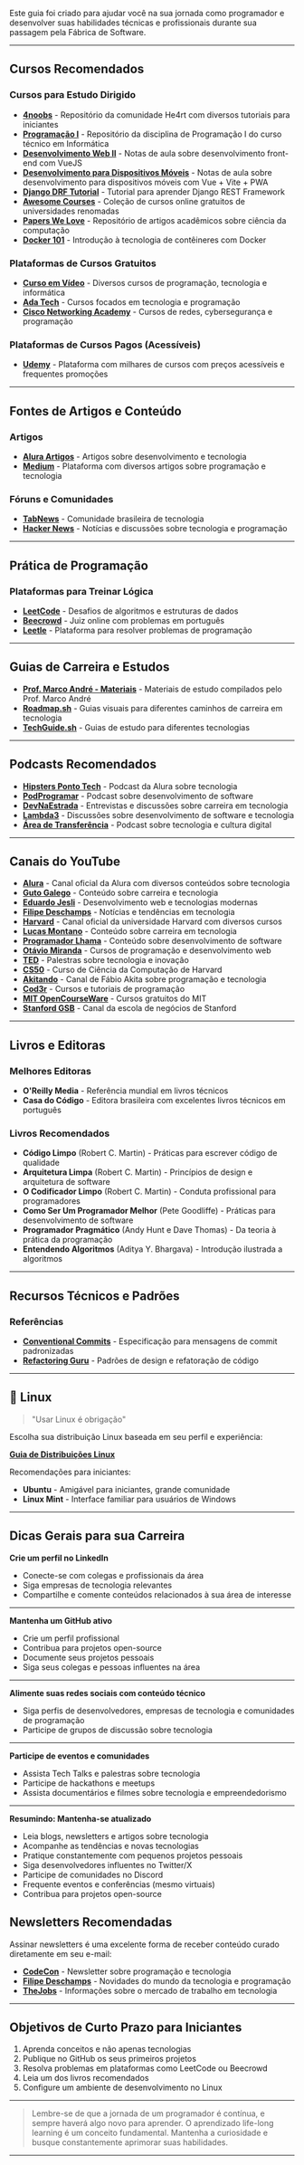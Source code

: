 Este guia foi criado para ajudar você na sua jornada como programador e desenvolver suas habilidades técnicas e profissionais durante sua passagem pela Fábrica de Software.

---

## **Cursos Recomendados**

### Cursos para Estudo Dirigido

- [**4noobs**](https://github.com/he4rt/4noobs) - Repositório da comunidade He4rt com diversos tutoriais para iniciantes
- [**Programação I**](https://github.com/ldmfabio/Programacao) - Repositório da disciplina de Programação I do curso técnico em Informática
- [**Desenvolvimento Web II**](https://eduardo-da-silva.github.io/aula-desenvolvimento-web/) - Notas de aula sobre desenvolvimento front-end com VueJS
- [**Desenvolvimento para Dispositivos Móveis**](https://eduardo-da-silva.github.io/aula-desenvolvimento-mobile/) - Notas de aula sobre desenvolvimento para dispositivos móveis com Vue + Vite + PWA
- [**Django DRF Tutorial**](https://github.com/django-drf-tutorial) - Tutorial para aprender Django REST Framework
- [**Awesome Courses**](https://github.com/prakhar1989/awesome-courses) - Coleção de cursos online gratuitos de universidades renomadas
- [**Papers We Love**](https://github.com/papers-we-love/papers-we-love) - Repositório de artigos acadêmicos sobre ciência da computação
- [**Docker 101**](https://github.com/lsprdev/Docker-101) - Introdução à tecnologia de contêineres com Docker

### Plataformas de Cursos Gratuitos

- [**Curso em Vídeo**](https://www.cursoemvideo.com/) - Diversos cursos de programação, tecnologia e informática
- [**Ada Tech**](https://comunidade.ada.tech/cursos/explorar) - Cursos focados em tecnologia e programação
- [**Cisco Networking Academy**](https://www.netacad.com/catalogs/learn?category=course) - Cursos de redes, cybersegurança e programação

### Plataformas de Cursos Pagos (Acessíveis)

- [**Udemy**](https://www.udemy.com/) - Plataforma com milhares de cursos com preços acessíveis e frequentes promoções

---

## **Fontes de Artigos e Conteúdo**

### Artigos

- [**Alura Artigos**](https://www.alura.com.br/artigos/) - Artigos sobre desenvolvimento e tecnologia
- [**Medium**](https://medium.com/) - Plataforma com diversos artigos sobre programação e tecnologia

### Fóruns e Comunidades

- [**TabNews**](https://www.tabnews.com.br/) - Comunidade brasileira de tecnologia
- [**Hacker News**](https://news.ycombinator.com/) - Notícias e discussões sobre tecnologia e programação

---

## **Prática de Programação**

### Plataformas para Treinar Lógica

- [**LeetCode**](https://leetcode.com/problemset/) - Desafios de algoritmos e estruturas de dados
- [**Beecrowd**](https://judge.beecrowd.com/pt) - Juiz online com problemas em português
- [**Leetle**](https://leetle.app/) - Plataforma para resolver problemas de programação

---

## **Guias de Carreira e Estudos**

- [**Prof. Marco André - Materiais**](https://sites.google.com/site/marcoandre/) - Materiais de estudo compilados pelo Prof. Marco André
- [**Roadmap.sh**](https://roadmap.sh/) - Guias visuais para diferentes caminhos de carreira em tecnologia
- [**TechGuide.sh**](https://techguide.sh/) - Guias de estudo para diferentes tecnologias

---

## **Podcasts Recomendados**

- [**Hipsters Ponto Tech**](https://open.spotify.com/show/2p0Vx75OmfsXktyLBuLuSf?si=cb5164a633834cdf) - Podcast da Alura sobre tecnologia
- [**PodProgramar**](https://open.spotify.com/show/5xLCMHJ6eGWzdu8JaIDkuP?si=c9e3976427c3477d) - Podcast sobre desenvolvimento de software
- [**DevNaEstrada**](https://open.spotify.com/show/2jz0gSreoUqQVxLKNprjZ9?si=15b2a71daac24f14) - Entrevistas e discussões sobre carreira em tecnologia
- [**Lambda3**](https://open.spotify.com/show/1aj1JxbfYePAHp1eliCKya?si=8bfab913c8f74281) - Discussões sobre desenvolvimento de software e tecnologia
- [**Área de Transferência**](https://open.spotify.com/show/6w9Fcpu5argDMKw73eigwj?si=bff414fc98414924) - Podcast sobre tecnologia e cultura digital

---

## **Canais do YouTube**

- [**Alura**](https://www.youtube.com/@alura) - Canal oficial da Alura com diversos conteúdos sobre tecnologia
- [**Guto Galego**](https://www.youtube.com/@GutoGalego) - Conteúdo sobre carreira e tecnologia
- [**Eduardo Jesli**](https://www.youtube.com/@EduardoJesli) - Desenvolvimento web e tecnologias modernas
- [**Filipe Deschamps**](https://www.youtube.com/@FilipeDeschamps) - Notícias e tendências em tecnologia
- [**Harvard**](https://www.youtube.com/@harvard) - Canal oficial da universidade Harvard com diversos cursos
- [**Lucas Montano**](https://www.youtube.com/@LucasMontano) - Conteúdo sobre carreira em tecnologia
- [**Programador Lhama**](https://www.youtube.com/@ProgramadorLhama) - Conteúdo sobre desenvolvimento de software
- [**Otávio Miranda**](https://www.youtube.com/c/Ot%C3%A1vioMiranda) - Cursos de programação e desenvolvimento web
- [**TED**](https://www.youtube.com/@TED) - Palestras sobre tecnologia e inovação
- [**CS50**](https://www.youtube.com/@cs50) - Curso de Ciência da Computação de Harvard
- [**Akitando**](https://www.youtube.com/@Akitando) - Canal de Fábio Akita sobre programação e tecnologia
- [**Cod3r**](https://www.youtube.com/@cod3r) - Cursos e tutoriais de programação
- [**MIT OpenCourseWare**](https://www.youtube.com/@mitocw) - Cursos gratuitos do MIT
- [**Stanford GSB**](https://www.youtube.com/@stanfordgsb) - Canal da escola de negócios de Stanford

---

## **Livros e Editoras**

### Melhores Editoras

- **O'Reilly Media** - Referência mundial em livros técnicos
- **Casa do Código** - Editora brasileira com excelentes livros técnicos em português

### Livros Recomendados

- **Código Limpo** (Robert C. Martin) - Práticas para escrever código de qualidade
- **Arquitetura Limpa** (Robert C. Martin) - Princípios de design e arquitetura de software
- **O Codificador Limpo** (Robert C. Martin) - Conduta profissional para programadores
- **Como Ser Um Programador Melhor** (Pete Goodliffe) - Práticas para desenvolvimento de software
- **Programador Pragmático** (Andy Hunt e Dave Thomas) - Da teoria à prática da programação
- **Entendendo Algoritmos** (Aditya Y. Bhargava) - Introdução ilustrada a algoritmos

---

## **Recursos Técnicos e Padrões**

### Referências

- [**Conventional Commits**](https://www.conventionalcommits.org/en/v1.0.0/) - Especificação para mensagens de commit padronizadas
- [**Refactoring Guru**](https://refactoring.guru/design-patterns) - Padrões de design e refatoração de código

---

## **🐧 Linux**

> "Usar Linux é obrigação"

Escolha sua distribuição Linux baseada em seu perfil e experiência:

[**Guia de Distribuições Linux**](https://www.reddit.com/media?url=https%3A%2F%2Fi.redd.it%2Faygzaivcbmd51.png)

Recomendações para iniciantes:

- **Ubuntu** - Amigável para iniciantes, grande comunidade
- **Linux Mint** - Interface familiar para usuários de Windows

---

## **Dicas Gerais para sua Carreira**

**Crie um perfil no LinkedIn**

- Conecte-se com colegas e profissionais da área
- Siga empresas de tecnologia relevantes
- Compartilhe e comente conteúdos relacionados à sua área de interesse

---

**Mantenha um GitHub ativo**

- Crie um perfil profissional
- Contribua para projetos open-source
- Documente seus projetos pessoais
- Siga seus colegas e pessoas influentes na área

---

**Alimente suas redes sociais com conteúdo técnico**

- Siga perfis de desenvolvedores, empresas de tecnologia e comunidades de programação
- Participe de grupos de discussão sobre tecnologia

---

**Participe de eventos e comunidades**

- Assista Tech Talks e palestras sobre tecnologia
- Participe de hackathons e meetups
- Assista documentários e filmes sobre tecnologia e empreendedorismo

---

**Resumindo: Mantenha-se atualizado**

- Leia blogs, newsletters e artigos sobre tecnologia
- Acompanhe as tendências e novas tecnologias
- Pratique constantemente com pequenos projetos pessoais
- Siga desenvolvedores influentes no Twitter/X
- Participe de comunidades no Discord
- Frequente eventos e conferências (mesmo virtuais)
- Contribua para projetos open-source

## **Newsletters Recomendadas**

Assinar newsletters é uma excelente forma de receber conteúdo curado diretamente em seu e-mail:

- [**CodeCon**](https://codecon.dev/newsletter) - Newsletter sobre programação e tecnologia
- [**Filipe Deschamps**](https://filipedeschamps.com.br/newsletter) - Novidades do mundo da tecnologia e programação
- [**TheJobs**](https://thejobs.com.br/) - Informações sobre o mercado de trabalho em tecnologia

---

## **Objetivos de Curto Prazo para Iniciantes**

1. Aprenda conceitos e não apenas tecnologias
2. Publique no GitHub os seus primeiros projetos
3. Resolva problemas em plataformas como LeetCode ou Beecrowd
4. Leia um dos livros recomendados
5. Configure um ambiente de desenvolvimento no Linux

---

> Lembre-se de que a jornada de um programador é contínua, e sempre haverá algo novo para aprender. O aprendizado life-long learning é um conceito fundamental. Mantenha a curiosidade e busque constantemente aprimorar suas habilidades.

---
